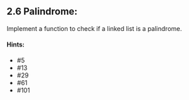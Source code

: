 ## 2.6 Palindrome:

Implement a function to check if a linked list is a palindrome.

#### Hints:
- #5
- #13
- #29
- #61
- #101